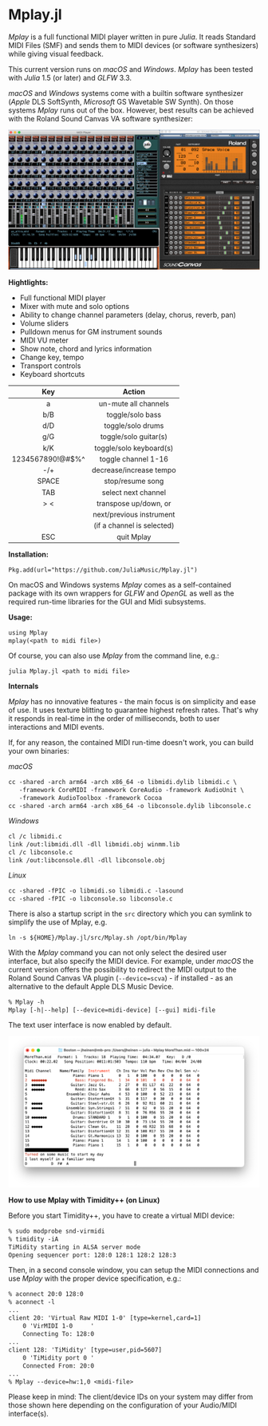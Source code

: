 Mplay.jl
========

*Mplay* is a full functional MIDI player written in pure *Julia*.
It reads Standard MIDI Files (SMF) and sends them to MIDI devices
(or software synthesizers) while giving visual feedback.

This current version runs on *macOS* and *Windows*.
*Mplay* has been tested with *Julia* 1.5 (or later) and *GLFW* 3.3.

*macOS* and *Windows* systems come with a builtin software
synthesizer (*Apple* DLS SoftSynth, *Microsoft* GS Wavetable SW
Synth). On those systems *Mplay* runs out of the box. However,
best results can be achieved with the Roland Sound Canvas VA
software synthesizer:

![Mplay](Mplay+SC.png)

**Hightlights:**

* Full functional MIDI player
* Mixer with mute and solo options
* Ability to change channel parameters (delay, chorus, reverb, pan)
* Volume sliders
* Pulldown menus for GM instrument sounds
* MIDI VU meter
* Show note, chord and lyrics information
* Change key, tempo
* Transport controls
* Keyboard shortcuts

| Key                | Action                     |
|:------------------:|:--------------------------:|
| a                  | un-mute all channels       |
| b/B                | toggle/solo bass           |
| d/D                | toggle/solo drums          |
| g/G                | toggle/solo guitar(s)      |
| k/K                | toggle/solo keyboard(s)    |
| 1234567890!@#$%^   | toggle channel 1-16        |
| -/+                | decrease/increase tempo    |
| SPACE              | stop/resume song           |
| TAB                | select next channel        |
| > <                | transpose up/down, or      |
|                    | next/previous instrument   |
|                    | (if a channel is selected) |
| ESC                | quit Mplay                 |

**Installation:**

```
Pkg.add(url="https://github.com/JuliaMusic/Mplay.jl")
```

On macOS and Windows systems *Mplay* comes as a self-contained
package with its own wrappers for *GLFW* and *OpenGL* as well as
the required run-time libraries for the GUI and Midi subsystems.

**Usage:**

```
using Mplay
mplay(<path to midi file>)
```

Of course, you can also use *Mplay* from the command line, e.g.:

```
julia Mplay.jl <path to midi file>
```

**Internals**

*Mplay* has no innovative features - the main focus is on
simplicity and ease of use. It uses texture blitting to guarantee
highest refresh rates. That's why it responds in real-time in the
order of milliseconds, both to user interactions and MIDI events.

If, for any reason, the contained MIDI run-time doesn't work, you can
build your own binaries:

*macOS*

```
cc -shared -arch arm64 -arch x86_64 -o libmidi.dylib libmidi.c \
   -framework CoreMIDI -framework CoreAudio -framework AudioUnit \
   -framework AudioToolbox -framework Cocoa
cc -shared -arch arm64 -arch x86_64 -o libconsole.dylib libconsole.c
```
*Windows*

```
cl /c libmidi.c
link /out:libmidi.dll -dll libmidi.obj winmm.lib
cl /c libconsole.c
link /out:libconsole.dll -dll libconsole.obj
```

*Linux*

```
cc -shared -fPIC -o libmidi.so libmidi.c -lasound
cc -shared -fPIC -o libconsole.so libconsole.c
```

There is also a startup script in the `src` directory which you can symlink to simplify the use of Mplay, e.g.

```
ln -s ${HOME}/Mplay.jl/src/Mplay.sh /opt/bin/Mplay
```

With the *Mplay* command you can not only select the desired user interface, but also specify the MIDI device. For example, under *macOS* the current version offers the possibility to redirect the MIDI output to the Roland Sound Canvas VA plugin (`--device=scva`) - if installed - as an alternative to the default Apple DLS Music Device.

```
% Mplay -h
Mplay [-h|--help] [--device=midi-device] [--gui] midi-file
```

The text user interface is now enabled by default.

![Mplay-tui](Mplay-tui.png)

**How to use Mplay with Timidity++ (on Linux)**

Before you start Timidity++, you have to create a virtual MIDI device:

```
% sudo modprobe snd-virmidi
% timidity -iA
TiMidity starting in ALSA server mode
Opening sequencer port: 128:0 128:1 128:2 128:3
```

Then, in a second console window, you can setup the MIDI connections and use *Mplay* with the proper device specification, e.g.:

```
% aconnect 20:0 128:0
% aconnect -l
...
client 20: 'Virtual Raw MIDI 1-0' [type=kernel,card=1]
    0 'VirMIDI 1-0     '
	Connecting To: 128:0
...
client 128: 'TiMidity' [type=user,pid=5607]
    0 'TiMidity port 0 '
	Connected From: 20:0
...
% Mplay --device=hw:1,0 <midi-file>
```

Please keep in mind: The client/device IDs on your system may differ from those shown here depending on the configuration of your Audio/MIDI interface(s).		

